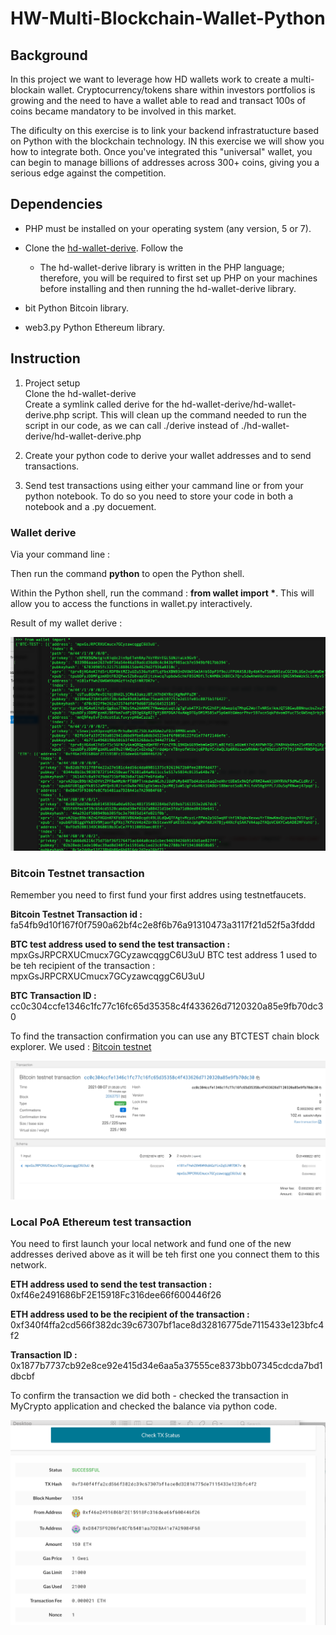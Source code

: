 # HW-Multi-Blockchain-Wallet-Python

## Background
In this project we want to leverage how HD wallets work to create a multi-blockain wallet. Cryptocurrency/tokens share within investors portfolios is growing and the need to have a wallet able to read and transact 100s of coins became mandatory to be involved in this market. 

The dificulty on this exercise is to link your backend infrastratucture based on Python with the blockchain technology. IN this exercise we will show you how to integrate both. 
Once you've integrated this "universal" wallet, you can begin to manage billions of addresses across 300+ coins, giving
you a serious edge against the competition.

## Dependencies 
* PHP must be installed on your operating system (any version, 5 or 7).

* Clone the [hd-wallet-derive](https://github.com/dan-da/hd-wallet-derive). Follow the 
  * The hd-wallet-derive library is written in the PHP language; therefore, you will be required to first set up PHP on your machines before installing and then running the hd-wallet-derive library.

* bit Python Bitcoin library.

* web3.py Python Ethereum library.


## Instruction

1. Project setup<br>
Clone the hd-wallet-derive<br>
Create a symlink called derive for the hd-wallet-derive/hd-wallet-derive.php script. This will clean up the command needed to run the script in our code, as we can call ./derive instead of ./hd-wallet-derive/hd-wallet-derive.php<br>

1. Create your python code to derive your wallet addresses and to send transactions.

2. Send test transactions using either your cammand line or from your python notebook. To do so you need to store your code in both a notebook and a .py docuement.

### Wallet derive
Via your command line : 

Then run the command __python__ to open the Python shell.

Within the Python shell, run the command : __from wallet import *__. This will allow you to access the functions in wallet.py interactively.

Result of my wallet derive : 

![wallet_object](./images/wallet_terminal.png)


### Bitcoin Testnet transaction
Remember you need to first fund your first addres using testnetfaucets. 

 __Bitcoin Testnet Transaction id :__ <br>fa54fb9d10f167f0f7590a62bf4c2e8f6b76a91310473a3117f21d52f5a3fddd

__BTC test address used to send the test transaction :__<br> mpxGsJRPCRXUCmucx7GCyzawcqggC6U3uU
BTC test address 1 used to be teh recipient of the transaction : mpxGsJRPCRXUCmucx7GCyzawcqggC6U3uU

__BTC Transaction ID :__<br> cc0c304ccfe1346c1fc77c16fc65d35358c4f433626d7120320a85e9fb70dc30

To find the transaction confirmation you can use any BTCTEST chain block explorer. We used : [Bitcoin testnet](https://tbtc.bitaps.com/)

![BTCTEST_tx](./images/BTCTEST_tx.png)

 
### Local PoA Ethereum test transaction

You need to first launch your local network and fund one of the new addresses derived above as it will be teh first one you connect them to this network. 

__ETH address used to send the test 
transaction :__<br> 0xf46e2491686bF2E15918Fc316dee66f600446f26

__ETH address used to be the recipient of the transaction :__<br> 0xf340f4ffa2cd566f382dc39c67307bf1ace8d32816775de7115433e123bfc4f2

__Transaction ID :__<br> 0x1877b7737cb92e8ce92e415d34e6aa5a37555ce8373bb07345cdcda7bd1dbcbf

To confirm the transaction we did both - checked the transaction in MyCrypto application and checked the balance via python code. 

![ETH_tx](./images/ETH_tx.png)
